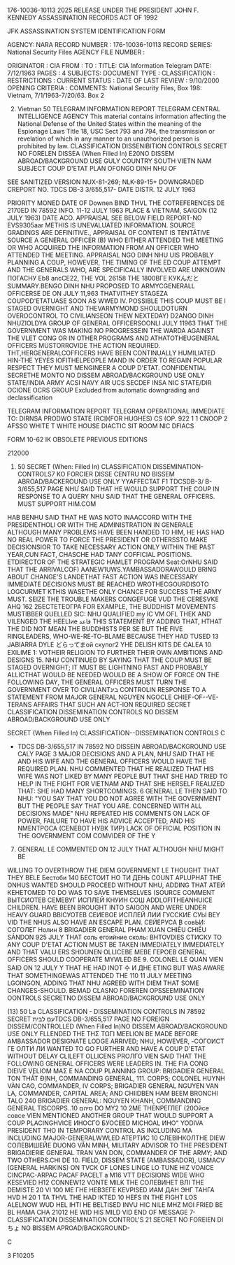 176-10036-10113 2025 RELEASE UNDER THE PRESIDENT JOHN F. KENNEDY ASSASSINATION RECORDS ACT OF 1992

JFK ASSASSINATION SYSTEM
IDENTIFICATION FORM

AGENCY: NARA
RECORD NUMBER : 176-10036-10113
RECORD SERIES: National Security Files
AGENCY FILE NUMBER :

ORIGINATOR : CIA
FROM :
TO :
TITLE: CIA Information Telegram
DATE: 7/12/1963
PAGES : 4
SUBJECTS:
DOCUMENT TYPE :
CLASSIFICATION :
RESTRICTIONS :
CURRENT STATUS :
DATE OF LAST REVIEW : 9/10/2000
OPENING CRITERIA :
COMMENTS: National Security Files, Box 198: Vietnam, 7/1/1963-7/20/63. Box 2

2. Vietman 50
TELEGRAM INFORMATION REPORT TELEGRAM
CENTRAL INTELLIGENCE AGENCY
This material contains information affecting the National Defense of the United States within the meaning of the Espionage Laws Title 18, USC Sect 793 and 794, the transmission or revelation of which in any manner to an unauthorized person is prohibited by law.
CLASSIFICATION DISSENIBITION CONTROLS
SECRET NO FORELEN DISSEA
(When Filled In) E20NO DISSEM ABROAD/BACKGROUND USE GULY
COUNTRY SOUTH VIETN NAM
SUBJECT COUP D'ETAT PLAN OFONGO DINH NHU OF

SEE SANITIZED VERSION
NUX-81-269; NLK-89-15+ DOWNGRADED
CREPORT NO. TDCS DB-3 3/655,517-
DATE DISTR. 12 JULY 1963

PRIORITY MONED
DATE OF Downen BIND THVL THE COTREFERENCES DE 2170ED IN 78592
INFO. 11-12 JULY 1963
PLACE & VIETNAM, SAIGON (12 JULY 1963)
DATE ACO.
APPRAISAL SEE BELOW
FIELD REPORT-NO EVS9305aar
METHIS IS UNEVALUATED INFORMATION. SOURCE GRADINGS ARE DEFINITIVE., APPRAISAL OF CONTENT IS TENTÄTIVE
SOURCE A GENERAL OFFICER (B) WHO EITHER ATTENDED THE MEETING OR WHO ACQUIRED THE
INFORMATION FROM AN OFFICER WHO ATTENDED THE MEETING.
APPRAISAL NGO DINH NHU UIS PROBABLY PLANNING A COUP, HOWEVER, THE TIMING OF THE ED COUP ATTEMPT AND THE GENERALS WHO, ARE SPECIFICALLY INVOLVED ARE UNKNOWN
ПОГАСНУ Eb8 ancCE22, THE VOL 26158 THE 1800ВГЕ КУКんだと
SUMMARY.BENGO DINH NHU PROPOSED TO ARMYCGENERALL OFFICERSE
DE ON JULY 11,963 ТНАТVITHEY STAGEZA COUPOD'ETATUASE SOON AS WWED IV.
POSSIBLE THIS COUP MUST BE I STAGED OVERNIGHT AND THEVARMYMOND
SHOULDOTURN OVEROCONTROL TO CIVILIANSEON THEW NEXTEDAY)
D2ANGO DINH NHUZIOLDYA GROUP OF GENERAL OFFICERSOONLI
JULY 11963 THAT THE GOVERNMENT WAS MAKING NO PROGRESSEIN THE WARDA
AGAINST THE VLET CONG OR IN OTHER PROGRAMS AND ATHATOTHEUGENERAL
OFFICERS MUSTORROVIDE THE ACTION REQUIRED. THT,HERGENERALCOFFICERS
HAVE BEEN CONTINUALLY HUMILIATED HIN-THE YEYES IOFITHELPEOPLE MAND IN
ORDER TO REGAIN POPULAR RESPECT THEY MUST MENGINEER A COUP D'ETAT.
CONFIDENTIAL
SECRETHE MONTO
NO DISSEM ABROAD/BACKGROUND USE ONLY
STATE/INDIA ARMY ACSI NAVY AIR UCS SECDEF INSA NIC
STATE/DIR
OCIONE OCRS
GROUP
Excluded from automatic downgrading and declassification

TELEGRAM INFORMATION REPORT TELEGRAM
OPERATIONAL IMMEDIATE TO: DIRNSA PRODWO
STATE (RCI)(FOR HUGHES)
CS
(OP. 922 1 1
CNOOP 2
AFSSO WHITE T WHITE HOUSE
DIACTIC SIT ROOM
NIC DFIACS

FORM 10-62 IK OBSOLETE PREVIOUS EDITIONS

212000

1. 50
SECRET
(When: Filled In)
CLASSIFICATION DISSEMINATION-CONTROLS7
KO FORCIER DISSE CENTRU
NO BISSEM ABROAD/BACKEROUND USE ONLY
YYAFFECTAT
F1
TDCSDB-3/
B-3/655,517
PAGE
NHƯ SAID THAT HE WOULD SUPPORT THE COUP IN RESPONSE TO A QUERY
NHU SAID THAT THE GENERAL OFFICERS. MUST SUPPORT HIM.COM

HAB BENHU SAID THAT HE WAS NOTO INAACCORD WITH THE PRESIDENTHOLI
OR WITH THE ADMINISTRATION IN GENERALE ALTHOUGH MANY PROBLEMS
HAVE BEEN HANDED TO HIM, HE HAS HAD NO REAL POWER TO FORCE THE
PRESIDENT OR OTHERSSTO MAKE DECISIONSIOR TO TAKE NECESSARY ACTION
ONLY WITHIN THE PAST YEAR,CUN FACT, CHASCHE HAD TANY COFFICIAL
POSITIONS. ETDIRECTOR OF THE STRATEGIC HAMLET PROGRAM
Seat:OrNHU SAID THAT THE ARRIVALCOF) AANEW1UWS.YAMBASSADORAWOULD
BRING ABOUT CHANGE'S LANDETHAT FAST ACTION WAS INECESSARY IMMEDIATE
DECISIONS MUST BE REACHED WROTHECGOURDISOTO LOGCURMET KTHIS WASETHE
ONLY CHANCE FOR SUCCESS THE ARMY MUST. SEIZE THE TROUBLE MAKERS
CONGEFUGE VUD THE CERESVKE AHQ 162 2БЕСТЕТЕОГРА
FOR EXAMPLE, THE BUDDHIST MOVEMENTS MUSTIBBER QUELLED SIC: NHU QUALIFIED
my IC VM OFL THEK AND VILENGED THE HEELIие
قاعد THIS STATEMENT BY ADDING THAT, HTHAT THE DID NOT MEAN THE BUDDHISTS PER SE
BUT THE FIVE RINGLEADERS, WHO-WE-RE-TO-BLAME BECAUSE THEY HAD TUSED
13 JABIARRA
DYLE
どらってまой скупог2 YHE DELISH KITS DE CALEA 10 EXILIME
1:
VOTHEIR RELIGION TO FURTHER THEIR OWN AMBITIONS AND DESIGNS
15. NHU CONTINUED BY SAYING THAT THE COUP MUST BE STAGED
OVERNIGHT; IT MUST BE LIGHTNING FAST AND PROBABLY ALLICTHAT WOULD
BE NEEDED WOULD BE A SHOW OF FORCE ON THE FOLLOWING DAY, THE
GENERAL OFFICERS MUST TURN THE GOVERNMENT OVER TO CIVILIANTבינ
CONTROLIN RESPONSE TO A STATEMENT FROM MAJOR GENERAL NGUYEN
NGOCLE CHIEF-OF--VE-TERANS AFFAIRS THAT SUCH AN ACT-ION REQUIRED
SECRET
CLASSIFICATION DISSEMINATION CONTROLS
NO DISSEM ABROAD/BACKGROUND USE ONLY

SECRET
(When Filled In)
CLASSIFICATION--DISSEMINATION CONTROLS
C
- TDCS DB-3/655,517
IN 78592
NO DISSEIN ABROAD/BACKGROUND USE CALY
PAGE
3
MAJOR DECISIONS AND A PLAN, NHƯ SAID THAT HE AND HIS WIFE AND
THE GENERAL OFFICERS WOULD HAVE THE REQUIRED PLAN. NHU COMMENTED
THAT HE REALIZED THAT HIS WIFE WAS NOT LIKED BY MANY PEOPLE BUT
THAT SHE HAD TRIED TO HELP IN THE FIGHT FOR VIETNAM AND THAT
SHE HERSELF REALIZED THAT: SHE HAD MANY SHORTCOMINGS.
6
GENERAL LE THEN SAID TO NHU: "YOU SAY THAT YOU DO NOT
AGREE WITH THE GOVERNMENT BUT THE PEOPLE SAY THAT YOU ARE.
CONCERNED WITH ALL DECISIONS MADE" NHU REPEATED HIS COMMENTS
ON LACK OF POWER, FAILURE TO HAVE HIS ADVICE ACCEPTED, AND HIS
NMENTPOCA (CENЕВОТ НУВК ТИР)
LACK OF OFFICIAL POSITION IN THE GOVERNMENT
COM COMVIDER OF THE Y
7. GENERAL LE COMMENTED ON 12 JULY THAT ALTHOUGH NHƯ MIGHT BE

WILLING TO OVERTHROW THE DIEM GOVERNMENT LE THOUGHT THAT THEY BELE
Бестоби 140
БЕСТОИТ НО ТИ ДЕНЬ COUNT APLUPHAT THE ONHUS WANTED
SHOULD PROCEED WITHOUT NHU, ADDING THAT
АТЕЙ КЕНЕТOMED
TO DO WAS TO SAVE THEMSELVES
(SOURCE COMMENT
ВЫТСИОТЕВ СЕМЕВУГ ИСПЛЕЙ КНУИН СОШ
ADDLOFITHEANHUICE
CHILDREN. HAVE BEEN BROUGHT INTO SAIGON AND WERE UNDER HEAVY GUARD
ВВІСУОТЕВ СЕИЕВОЕ ИСПЛЕЙ ЛИИ ГУССКИЕ СУЫ BEY VID
THE NHUS ALSO HAVE AN ESCAPE PLAN.
СЕЙЕРУСА
В совЬИ: СОГОЛЕГ Нолин
8 BRIGADIER GENERAL PHAM XUAN CHIỀU CHIẾU SÁNDON 925 JULY THAT
соль егоийние сколь: BHTOVDIES СТИСКУ ТО
ANY COUP D'ETAT ACTION MUST BE TAKEN IMMEDIATELY IMMEDIATELY AND THAT VALU
ERS SHOUNEN OLLICEBE МЕВЕ ГЕРОЕВ
GENERAL OFFICERS SHOULD COOPERATE
MYWLED
BE
9. COLONEL LE QUAN VIEN SAID ON 12 JULY Y THAT HE HAD INOT
수
И ДНЕ
ETING BUT WAS AWARE THAT SOMETHINGEWAS
ATTENDED THE 110 11 JULY MEETING
LGOINGON, ADDING THAT NHU AGREED WITH DIEM THAT SOME CHANGES-SHOULD.
BEMAD
CLASNO FOREREN OPSSEEMINATION OONTROLS
SECRETNO DISSEM ABROAD/BACKGROUND USE ONLY

(13)
50
La
CLASSIFICATION - DISSEMINATION CONTROLS
IN 78592
SECRET
עם לביתTDCS DB-3/655,517
PAGE
NO FOREIGN DISSEM/CONTROLLED
(When Filled In)NO DISSEM ABROAD/BACKGROUND USE ONLY
FLLENDED THE ΤΗΣ ΤΩΓΙ ΜΕELION
BE MADE BEFORE AMBASSADOR DESIGNATE LODGE ARRIVED; NHU, HOWEVER,
-СОГОИСТ ГЕ ОЛТИ ЛИ
WANTED TO GO FURTHER AND HAVE A COUP D'ETAT WITHOUT DELAY
CLILEFT OLLICENS PROЛГО
VIEN SAID THAT THE FOLLOWING GENERAL OFFICERS WERE LEADERS IN. THE
FIA CONG DIEIVE VELIOM ΜΑΣ Ε
NA
COUP PLANNING GROUP: BRIGADIER GENERAL TON THẤT ĐỊNH, COMMANDING
GENERAL, 111. CORPS; COLONEL HUYNH VÀN CAO, COMMANDER, IV CORPS;
BRIGADIER GENERAL NGUYEN VAN LA, COMMANDER, CAPITAL AREA; AND
CHIIDBEN HAM BEEM BRONCHI TALO 240
BRIGADIER GENERAL: NGUYEN KHANH, COMMANDING GENERAL TISCORPS..סיהם
10 DO MY2 10 2ME THENРЕГЛЕГ (20Ойсе совсе
VIEN MENTIONED ANOTHER GROUP THAT WOULD SUPPORT A COUP PLACINGHVICE
ИНОСГО БУОСEED MICHOAL ИНО" YODIVA
PRESIDENT THO IN TEMPORARY CONTROL AS INCLUDING MA INCLUDING MAJOR-GENERALWWLED
АТЕРТИС 10 СЛЕВІНКОЛTHЕ DIEW СОЛЕВИШЕЙЕ
DUONG VĂN MINH, MILITARY ADVISOR TO THE PRESIDENT BRIGADIERIE
GENERAL TRAN VAN DON, COMMANDER OF THE ARMY; AND TWO OTHERS.CHI DE
10. FIELD, DISSEM STATE (AMBASSADOR), USMACV (GENERAL HARKINS)
ON TVCK OF LONES LINGE LO TUNE HIZ VOAICE
CINCPAC-ARPAC PACAF PACELT
a
M16 VTT DECISIONS WIDE WHO KESEVIED H12 CONNEW12
VONTE MILK THE СОЛЕВИНЕТ ВЛI THE DEMISTE 20 VI 100 ME
ГНЕ НЕВЗЕГЕ KEVPISED
ИАМ ДАН ЭНГ ТАНГА
HVD H
20
1
TA
THVL THE HAD IKTED 10 HEFS IN THE FIGHT LOS ALELNOW WUD HEL
IHTI HE BELTISED INVU HIC NILE MHZ MOI FRIED BE BL
HAMA CHA 21012
HE WID HIS MILD VID
END OF MESSAGE
י7
CLASSIFICATION DISSEMINATION CONTROL'S 21
SECRET
NO FOREIEN DI
ちょ
NO BISSEM APROAD/BACKGROUND-

C

3
F10205
